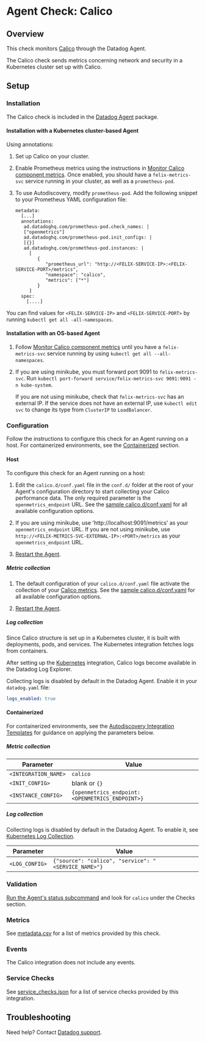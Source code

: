 # Agent Check: Calico

## Overview

This check monitors [Calico][1] through the Datadog Agent.

The Calico check sends metrics concerning network and security in a Kubernetes cluster set up with Calico.

## Setup

### Installation

The Calico check is included in the [Datadog Agent][2] package. 

#### Installation with a Kubernetes cluster-based Agent

Using annotations:

1. Set up Calico on your cluster.

2. Enable Prometheus metrics using the instructions in [Monitor Calico component metrics][9].
   Once enabled, you should have a `felix-metrics-svc` service running in your cluster, as well as a `prometheus-pod`.

3. To use Autodiscovery, modify `prometheus-pod`. Add the following snippet to your Prometheus YAML configuration file:

   ```
   metadata:
     [...]
     annotations:
      ad.datadoghq.com/prometheus-pod.check_names: |
      ["openmetrics"]
      ad.datadoghq.com/prometheus-pod.init_configs: |
      [{}]
      ad.datadoghq.com/prometheus-pod.instances: |
        [
           {
              "prometheus_url": "http://<FELIX-SERVICE-IP>:<FELIX-SERVICE-PORT>/metrics",
              "namespace": "calico",
              "metrics": ["*"]
           }
        ]
     spec:
       [....]
   ```

You can find values for `<FELIX-SERVICE-IP>` and `<FELIX-SERVICE-PORT>` by running `kubectl get all -all-namespaces`.

#### Installation with an OS-based Agent

1. Follow [Monitor Calico component metrics][9] until you have a `felix-metrics-svc` service running by using `kubectl get all --all-namespaces`.

2. If you are using minikube, you must forward port 9091 to `felix-metrics-svc`.
   Run `kubectl port-forward service/felix-metrics-svc 9091:9091 -n kube-system`.

   If you are not using minikube, check that `felix-metrics-svc` has an external IP. If the service does not have an external IP, use `kubectl edit svc` to change its type from `ClusterIP` to `LoadBalancer`.


### Configuration

Follow the instructions to configure this check for an Agent running on a host. For containerized environments, see the [Containerized](#containerized) section.

<!-- xxx tabs xxx -->
<!-- xxx tab "Host" xxx -->

#### Host

To configure this check for an Agent running on a host:

1. Edit the `calico.d/conf.yaml` file in the `conf.d/` folder at the root of your Agent's configuration directory to start collecting your Calico performance data.
   The only required parameter is the `openmetrics_endpoint` URL. See the [sample calico.d/conf.yaml][3] for all available configuration options.

2. If you are using minikube, use 'http://localhost:9091/metrics' as your `openmetrics_endpoint` URL.
   If you are not using minikube, use `http://<FELIX-METRICS-SVC-EXTERNAL-IP>:<PORT>/metrics` as your `openmetrics_endpoint` URL.

3. [Restart the Agent][4].

##### Metric collection

1. The default configuration of your `calico.d/conf.yaml` file activate the collection of your [Calico metrics](#metrics). See the [sample calico.d/conf.yaml][3] for all available configuration options.

2. [Restart the Agent][4].

##### Log collection

Since Calico structure is set up in a Kubernetes cluster, it is built with deployments, pods, and services. The Kubernetes integration fetches logs from containers.

After setting up the [Kubernetes][12] integration, Calico logs become available in the Datadog Log Explorer.

Collecting logs is disabled by default in the Datadog Agent. Enable it in your `datadog.yaml` file:

   ```yaml
   logs_enabled: true
   ```
   
<!-- xxz tab xxx -->
<!-- xxx tab "Containerized" xxx -->

#### Containerized

For containerized environments, see the [Autodiscovery Integration Templates][13] for guidance on applying the parameters below. 

##### Metric collection

| Parameter            | Value                                                      |
|----------------------|------------------------------------------------------------|
| `<INTEGRATION_NAME>` | `calico`                                                   |
| `<INIT_CONFIG>`      | blank or `{}`                                              |
| `<INSTANCE_CONFIG>`  | `{openmetrics_endpoint: <OPENMETRICS_ENDPOINT>}`           |

##### Log collection

Collecting logs is disabled by default in the Datadog Agent. To enable it, see [Kubernetes Log Collection][14].

| Parameter      | Value                                                  |
| -------------- | ------------------------------------------------------ |
| `<LOG_CONFIG>` | `{"source": "calico", "service": "<SERVICE_NAME>"}` |

<!-- xxz tab xxx -->
<!-- xxz tabs xxx -->

### Validation

[Run the Agent's status subcommand][5] and look for `calico` under the Checks section.

### Metrics

See [metadata.csv][6] for a list of metrics provided by this check.

### Events

The Calico integration does not include any events.

### Service Checks

See [service_checks.json][7] for a list of service checks provided by this integration.


## Troubleshooting

Need help? Contact [Datadog support][8].

[1]: https://www.tigera.io/project-calico/
[2]: https://app.datadoghq.com/account/settings/agent/latest
[3]: https://github.com/DataDog/integrations-core/blob/master/calico/datadog_checks/calico/data/conf.yaml.example
[4]: https://docs.datadoghq.com/agent/guide/agent-commands/#start-stop-and-restart-the-agent
[5]: https://docs.datadoghq.com/agent/guide/agent-commands/#agent-status-and-information
[6]: https://github.com/DataDog/integrations-core/blob/master/calico/metadata.csv
[7]: https://github.com/DataDog/integrations-core/blob/master/calico/assets/service_checks.json
[8]: https://docs.datadoghq.com/help/
[9]: https://docs.tigera.io/calico/3.25/operations/monitor/monitor-component-metrics
[10]: https://docs.datadoghq.com/developers/integrations/python/
[11]: https://app.datadoghq.com/account/settings/agent/latest
[12]: https://docs.datadoghq.com/agent/kubernetes
[13]: https://docs.datadoghq.com/agent/docker/integrations/?tab=docker
[14]: https://docs.datadoghq.com/agent/kubernetes/log/?tab=containerinstallation#setup
[15]: https://www.datadoghq.com/blog/monitor-calico-with-datadog/

